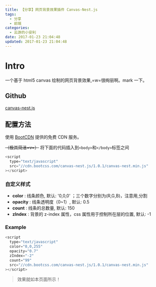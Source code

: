 ```yaml
---
title: 【分享】网页背景效果插件 Canvas-Nest.js
tags:
  - 分享
  - 前端
categories:
  - 云游的小安利
date: 2017-01-23 21:04:48
updated: 2017-01-23 21:04:48
---
```


# Intro

一个基于 html5 canvas 绘制的网页背景效果,=w=很绚丽啊。mark 一下。

## Github

[canvas-nest.js](https://github.com/hustcc/canvas-nest.js)

<!-- more -->

## 配置方法

使用 [BootCDN](http://www.bootcdn.cn/) 提供的免费 CDN 服务。

~~（极其简洁=v=）~~
将下面的代码插入到`<body>`和`</body>`标签之间

```js
<script
  type="text/javascript"
  src="//cdn.bootcss.com/canvas-nest.js/1.0.1/canvas-nest.min.js"
></script>
```

### 自定义样式

- **color** : 线条颜色, 默认: '0,0,0' ；三个数字分别为(R,G,B)，注意用,分割
- **opacity** : 线条透明度（0~1）, 默认: 0.5
- **count** : 线条的总数量, 默认: 150
- **zIndex** : 背景的 z-index 属性，css 属性用于控制所在层的位置, 默认: -1

### Example

```js
<script
  type="text/javascript"
  color="0,0,255"
  opacity="0.7"
  zIndex="-2"
  count="99"
  src="//cdn.bootcss.com/canvas-nest.js/1.0.1/canvas-nest.min.js"
></script>
```

> 效果就如本页面所示！

<script type="text/javascript" color="0,0,255" opacity='0.7' zIndex="-2" count="99" src="//cdn.bootcss.com/canvas-nest.js/1.0.1/canvas-nest.min.js"></script>
